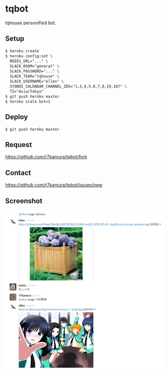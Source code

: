 # tqbot
tqhouse personified bot.

## Setup
```
$ heroku create
$ heroku config:set \
  REDIS_URL="..." \
  SLACK_ROOM="general" \
  SLACK_PASSWORD="..." \
  SLACK_TEAM="tqhouse" \
  SLACK_USERNAME="ellen" \
  SYOBOI_CALENDAR_CHANNEL_IDS="1,3,4,5,6,7,8,19,187" \
  TZ="Asia/Tokyo"
$ git push heroku master
$ heroku scale bot=1
```

## Deploy
```
$ git push heroku master
```

## Request
https://github.com/r7kamura/tqbot/fork

## Contact
https://github.com/r7kamura/tqbot/issues/new

## Screenshot
![](https://raw.githubusercontent.com/r7kamura/tqbot/master/images/screenshot.png)
